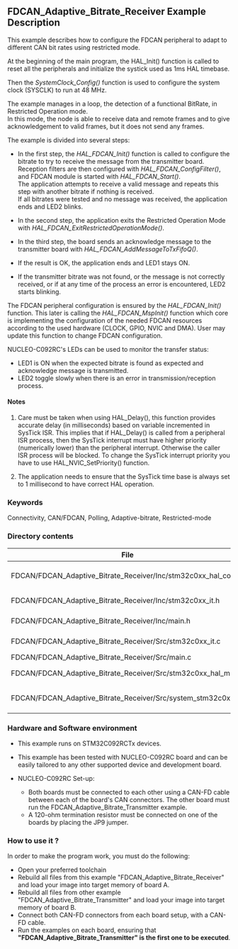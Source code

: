 ## <b>FDCAN_Adaptive_Bitrate_Receiver Example Description</b>

This example describes how to configure the FDCAN peripheral to adapt to different CAN bit rates using restricted mode.

At the beginning of the main program, the HAL_Init() function is called to reset
all the peripherals and initialize the systick used as 1ms HAL timebase.

Then the *SystemClock_Config()* function is used to configure the system clock (SYSCLK) to run at 48 MHz.

The example manages in a loop, the detection of a functional BitRate, in Restricted Operation mode.<br>
In this mode, the node is able to receive data and remote frames and to give acknowledgement to valid frames, but it does not send any frames.

The example is divided into several steps:<br>

  - In the first step, the *HAL_FDCAN_Init()* function is called to configure the bitrate to try to receive the message from the transmitter board.<br>
    Reception filters are then configured with *HAL_FDCAN_ConfigFilter()*, and FDCAN module is started with *HAL_FDCAN_Start()*.<br>
    The application attempts to receive a valid message and repeats this step with another bitrate if nothing is received.<br>
    If all bitrates were tested and no message was received, the application ends and LED2 blinks.<br>
  - In the second step, the application exits the Restricted Operation Mode with *HAL_FDCAN_ExitRestrictedOperationMode()*.<br>
  - In the third step, the board sends an acknowledge message to the transmitter board with *HAL_FDCAN_AddMessageToTxFifoQ()*.<br>

  - If the result is OK, the application ends and LED1 stays ON.
  - If the transmitter bitrate was not found, or the message is not correctly received, or if at any time of the process an error is encountered, LED2 starts blinking.

The FDCAN peripheral configuration is ensured by the *HAL_FDCAN_Init()* function.
This later is calling the *HAL_FDCAN_MspInit()* function which core is implementing
the configuration of the needed FDCAN resources according to the used hardware (CLOCK, GPIO, NVIC and DMA).
User may update this function to change FDCAN configuration.


NUCLEO-C092RC's LEDs can be used to monitor the transfer status:

  - LED1 is ON when the expected bitrate is found as expected and acknowledge message is transmitted.
  - LED2 toggle slowly when there is an error in transmission/reception process.

#### <b>Notes</b>

 1. Care must be taken when using HAL_Delay(), this function provides accurate delay (in milliseconds)
    based on variable incremented in SysTick ISR. This implies that if HAL_Delay() is called from
    a peripheral ISR process, then the SysTick interrupt must have higher priority (numerically lower)
    than the peripheral interrupt. Otherwise the caller ISR process will be blocked.
    To change the SysTick interrupt priority you have to use HAL_NVIC_SetPriority() function.

 2. The application needs to ensure that the SysTick time base is always set to 1 millisecond
    to have correct HAL operation.

### <b>Keywords</b>

Connectivity, CAN/FDCAN, Polling, Adaptive-bitrate, Restricted-mode

### <b>Directory contents</b>

File | Description
 --- | ---
FDCAN/FDCAN_Adaptive_Bitrate_Receiver/Inc/stm32c0xx_hal_conf.h   | HAL configuration file
FDCAN/FDCAN_Adaptive_Bitrate_Receiver/Inc/stm32c0xx_it.h         | Header for stm32c0xx_it.c
FDCAN/FDCAN_Adaptive_Bitrate_Receiver/Inc/main.h                 | Header for main.c module
FDCAN/FDCAN_Adaptive_Bitrate_Receiver/Src/stm32c0xx_it.c         | Interrupt handlers
FDCAN/FDCAN_Adaptive_Bitrate_Receiver/Src/main.c                 | Main program
FDCAN/FDCAN_Adaptive_Bitrate_Receiver/Src/stm32c0xx_hal_msp.c    | HAL MSP module
FDCAN/FDCAN_Adaptive_Bitrate_Receiver/Src/system_stm32c0xx.c     | stm32c0xx system source file

### <b>Hardware and Software environment</b>

  - This example runs on STM32C092RCTx devices.

  - This example has been tested with NUCLEO-C092RC board and can be
    easily tailored to any other supported device and development board.

  - NUCLEO-C092RC Set-up:
    - Both boards must be connected to each other using a CAN-FD cable between each of the board's CAN connectors.
      The other board must run the FDCAN_Adaptive_Bitrate_Transmitter example.
    - A 120-ohm termination resistor must be connected on one of the boards by placing the JP9 jumper.

    

### <b>How to use it ?</b>

In order to make the program work, you must do the following:

  - Open your preferred toolchain
  - Rebuild all files from this example "FDCAN_Adaptive_Bitrate_Receiver" and load your image into target memory of board A.
  - Rebuild all files from other example "FDCAN_Adaptive_Bitrate_Transmitter" and load your image into target memory of board B.
  - Connect both CAN-FD connectors from each board setup, with a CAN-FD cable.
  - Run the examples on each board, ensuring that **"FDCAN_Adaptive_Bitrate_Transmitter" is the first one to be executed**.
